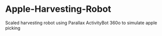# Apple-Harvesting-Robot
Scaled harvesting robot using Parallax ActivityBot 360o to simulate apple picking
